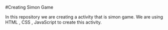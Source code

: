 #Creating Simon Game

In this repository we are creating a activity that is simon game. 
We are using HTML , CSS , JavaScript to create this activity.

